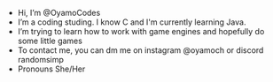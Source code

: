 -  Hi, I’m @OyamoCodes
-  I’m a coding studing. I know C and I'm currently learning Java.
-  I’m trying to learn how to work with game engines and hopefully do some little games
-  To contact me, you can dm me on instagram @oyamoch or discord randomsimp
-  Pronouns She/Her

<!---
OyamoCodes/OyamoCodes is a ✨ special ✨ repository because its `README.md` (this file) appears on your GitHub profile.
You can click the Preview link to take a look at your changes.
--->
